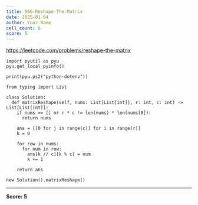 ```yaml
---
title: 566-Reshape-The-Matrix
date: 2025-01-04
author: Your Name
cell_count: 6
score: 5
---
```


https://leetcode.com/problems/reshape-the-matrix


```
import pyutil as pyu
pyu.get_local_pyinfo()
```


```
print(pyu.ps2("python-dotenv"))
```


```
from typing import List
```


```
class Solution:
  def matrixReshape(self, nums: List[List[int]], r: int, c: int) -> List[List[int]]:
    if nums == [] or r * c != len(nums) * len(nums[0]):
      return nums

    ans = [[0 for j in range(c)] for i in range(r)]
    k = 0

    for row in nums:
      for num in row:
        ans[k // c][k % c] = num
        k += 1

    return ans
```


```
new Solution().matrixReshape()
```


---
**Score: 5**